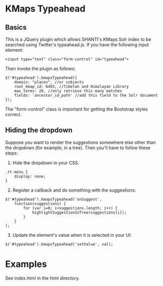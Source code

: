 # KMaps Typeahead

## Basics

This is a JQuery plugin which allows SHANTI's KMaps Solr index to be searched using Twitter's typeahead.js.
If you have the following input element:

```
<input type="text" class="form-control" id="typeahead">
```

Then invoke the plugin as follows:

```
$('#typeahead').kmapsTypeahead({
    domain: "places", //or subjects
    root_kmap_id: 6403, //Tibetan and Himalayan Library
    max_terms: 20, //only retrieve this many matches
    fields: 'ancestor_id_path' //add this field to the Solr document
});
```

The "form-control" class is important for getting the Bootstrap styles correct.


## Hiding the dropdown

Suppose you want to render the suggestions somewhere else other than the dropdown (for example, in a tree).
Then you'll have to follow these steps:

1. Hide the dropdown in your CSS.

```
.tt-menu {
    display: none;
}
```

2. Register a callback and do something with the suggestions:

```
$('#typeahead').kmapsTypeahead('onSuggest',
    function(suggestions) {
        for (var i=0; i<suggestions.length; i++) {
            highlightSuggestionInTree(suggestions[i]);
        }
    }
);
```

3. Update the element's value when it is selected in your UI:

```
$('#typeahead').kmapsTypeahead('setValue', val);
```

# Examples

See index.html in the html directory.